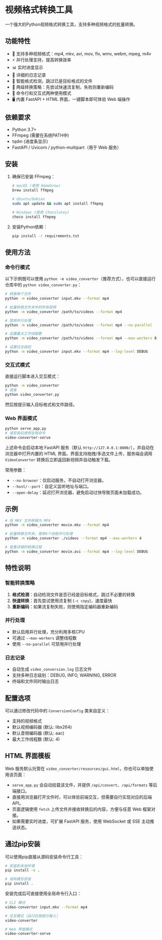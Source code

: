 # 视频格式转换工具

一个强大的Python视频格式转换工具，支持多种视频格式的批量转换。

## 功能特性

- 🎥 支持多种视频格式：mp4, mkv, avi, mov, flv, wmv, webm, mpeg, m4v
- ⚡ 并行处理支持，提高转换效率
- 📊 实时进度显示
- 📝 详细的日志记录
- 🔄 智能格式检测，跳过已是目标格式的文件
- 💪 两级转换策略：先尝试快速流复制，失败则重新编码
- 🎯 命令行和交互式两种使用模式
- 🖥️ 内置 FastAPI + HTML 界面，一键脚本即可体验 Web 端操作

## 依赖要求

- Python 3.7+
- FFmpeg (需要在系统PATH中)
- tqdm (进度条显示)
- FastAPI / Uvicorn / python-multipart（用于 Web 服务）

## 安装

1. 确保已安装 FFmpeg：
   ```bash
   # macOS (使用 Homebrew)
   brew install ffmpeg
   
   # Ubuntu/Debian
   sudo apt update && sudo apt install ffmpeg
   
   # Windows (使用 Chocolatey)
   choco install ffmpeg
   ```

2. 安装Python依赖：
   ```bash
   pip install -r requirements.txt
   ```

## 使用方法

### 命令行模式

以下示例既可以使用 `python -m video_converter`（推荐方式），也可以直接运行仓库中的 `python video_converter.py`：

```bash
# 转换单个文件
python -m video_converter input.mkv --format mp4

# 批量转换文件夹中的所有视频
python -m video_converter /path/to/videos --format mp4

# 禁用并行处理
python -m video_converter /path/to/videos --format mp4 --no-parallel

# 设置最大工作线程数
python -m video_converter /path/to/videos --format mp4 --max-workers 8

# 设置日志级别
python -m video_converter input.mkv --format mp4 --log-level DEBUG
```

### 交互式模式

直接运行脚本进入交互模式：
```bash
python -m video_converter
# 或者
python video_converter.py
```

然后按提示输入目标格式和文件路径。

### Web 界面模式

```bash
python serve_app.py
# 或安装后使用全局命令
video-converter-serve
```

上述命令会启动本地 FastAPI 服务（默认 `http://127.0.0.1:8000/`），并自动在浏览器中打开内置的 HTML 界面。界面支持拖拽/多选文件上传，服务端会调用 `VideoConverter` 转换后立即返回新视频并自动触发下载。

常用参数：
- `--no-browser`：仅启动服务，不自动打开浏览器。
- `--host/--port`：自定义监听地址与端口。
- `--open-delay`：延迟打开浏览器，避免启动过快导致页面未加载成功。

## 示例

```bash
# 将 MKV 文件转换为 MP4
python -m video_converter movie.mkv --format mp4

# 批量转换文件夹，使用4个线程并行处理
python -m video_converter ./videos --format mp4 --max-workers 4

# 查看详细的转换过程
python -m video_converter movie.avi --format mp4 --log-level DEBUG
```

## 特性说明

### 智能转换策略
1. **格式检测**：自动检测文件是否已经是目标格式，跳过不必要的转换
2. **快速转换**：首先尝试使用流复制 (`-c copy`)，速度最快
3. **重新编码**：如果流复制失败，则使用指定编码器重新编码

### 并行处理
- 默认启用并行处理，充分利用多核CPU
- 可通过 `--max-workers` 调整线程数
- 使用 `--no-parallel` 可禁用并行处理

### 日志记录
- 自动生成 `video_conversion.log` 日志文件
- 支持多种日志级别：DEBUG, INFO, WARNING, ERROR
- 终端和文件同时输出日志

## 配置选项

可以通过修改代码中的 `ConversionConfig` 类来自定义：
- 支持的视频格式
- 默认视频编码器 (默认: libx264)
- 默认音频编码器 (默认: aac)
- 最大工作线程数 (默认: 4)

## HTML 界面模板

Web 服务默认托管在 `video_converter/resources/gui.html`，你也可以单独使用该页面：

- `serve_app.py` 会自动挂载该文件，并提供 `/api/convert`、`/api/formats` 等后端接口。
- 直接用浏览器打开文件时，可以体验前端交互，但需要自行实现对应的后端 API。
- 页面逻辑使用 `fetch` 上传文件并接收转换后的内容，方便与任意 Web 框架对接。
- 如果需要实时进度，可扩展 FastAPI 服务，使用 WebSocket 或 SSE 主动推送状态。

## 通过pip安装

可以使用pip直接从源码安装命令行工具：

```bash
# 安装到本地环境
pip install -e .

# 或构建后安装
pip install .
```

安装完成后可直接使用全局命令行入口：

```bash
# CLI 模式
video-converter input.mkv --format mp4

# 交互模式（运行后按提示输入）
video-converter

# Web 界面模式
video-converter-serve
```
